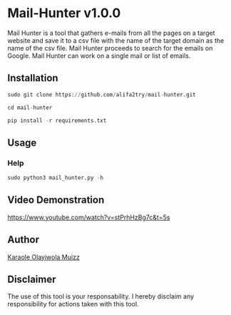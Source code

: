 # Mail-Hunter v1.0.0

Mail Hunter is a tool that gathers e-mails from all the pages on a target website and save it to a csv file with the name of the target domain as the name of the csv file. Mail Hunter proceeds to search for the emails on Google. Mail Hunter can work on a single mail or list of emails.


## Installation

```python
sudo git clone https://github.com/alifa2try/mail-hunter.git

cd mail-hunter

pip install -r requirements.txt

```



## Usage
### Help 
```python
sudo python3 mail_hunter.py -h
```

## Video Demonstration
https://www.youtube.com/watch?v=stPrhHzBg7c&t=5s



## Author

[Karaole Olayiwola Muizz](https://github/Olayiwolaaa "Github Profile")

## Disclaimer

The use of this tool is your responsability. I hereby disclaim any responsibility for actions taken with this tool.
